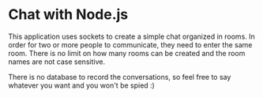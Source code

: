 # Chat with Node.js

This application uses sockets to create a simple chat organized in rooms.
In order for two or more people to communicate, they need to enter the same room.
There is no limit on how many rooms can be created and the room names are not case sensitive.

There is no database to record the conversations, so feel free to say whatever you want and you won't be spied :)

